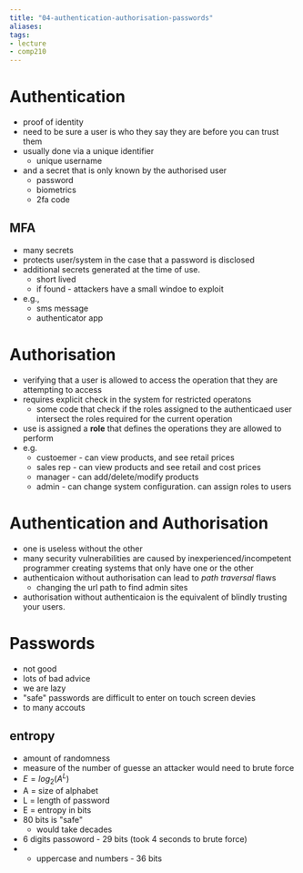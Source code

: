 ```yaml
---
title: "04-authentication-authorisation-passwords"
aliases: 
tags: 
- lecture
- comp210
---
```


# Authentication
- proof of identity
- need to be sure a user is who they say they are before you can trust them
- usually done via a unique identifier
	- unique username
- and a secret that is only known by the authorised user
	- password
	- biometrics
	- 2fa code

## MFA
- many secrets
- protects user/system in the case that a password is disclosed
- additional secrets generated at the time of use.
	- short lived
	- if found - attackers have a small windoe to exploit
- e.g.,
	- sms message
	- authenticator app

# Authorisation
- verifying that a user is allowed to access the operation that they are attempting to access
- requires explicit check in the system for restricted operatons
	- some code that check if the roles assigned to the authenticaed user intersect the roles required for the current operation
- use is assigned a **role** that defines the operations they are allowed to perform
- e.g.
	- custoemer - can view products, and see retail prices
	- sales rep - can view products and see retail and cost prices
	- manager - can add/delete/modify products
	- admin - can change system configuration. can assign roles to users

# Authentication and Authorisation
- one is useless without the other
- many security vulnerabilities are caused by inexperienced/incompetent programmer creating systems that only have one or the other
- authenticaion without authorisation can lead to *path traversal* flaws
	- changing the url path to find admin sites
- authorisation without authenticaion is the equivalent of blindly trusting your users.

# Passwords
- not good
- lots of bad advice
- we are lazy
- "safe" passwords are difficult to enter on touch screen devies
- to many accouts

## entropy
- amount of randomness
- measure of the number of guesse an attacker would need to brute force
- $E = log_2(A^L)$ 
- A = size of alphabet
- L = length of password
- E = entropy in bits
- 80 bits is "safe"
	- would take decades
- 6 digits passoword - 29 bits (took 4 seconds to brute force)
- + uppercase and numbers - 36 bits